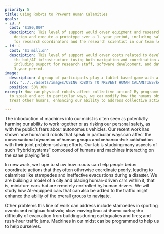 ```yaml
---
priority: 5
title: Using Robots to Prevent Human Calamities
goals:
- id: A
  cost: "$180,000"
  description: This level of support would cover equipment and research support to 
    design and execute a prototype over a 1- year period, including salary support 
    for research coordinators and the research scientist in our team leading the work.
- id: B
  cost: "$1 million"
  description: This level of support would cover costs related to developing and testing 
    the bot/AI infrastructure (using both navigation and coordination as model systems), 
    including support for research staff, software development, and data analysis over a 
    3-year period.
image:
  description: A group of participants play a tablet based game with a physical robot.
  src: "../../assets/images/USING ROBOTS TO PREVENT HUMAN CALAMITIES/kevin-marcus-robot-close.jpg"
  position: 50% 30%
excerpt: How can physical robots affect collective action? By programming humanoid robots
  to speak and act in particular ways, we can modify how the humans observing the robots 
  treat other humans, enhancing our ability to address collective action problems.

---
```


The introduction of machines into our midst is often seen as potentially harming our ability to work together or as risking our personal safety, as with the public’s fears about autonomous vehicles. Our recent work has shown how humanoid robots that speak in particular ways can affect the conversational dynamics of human groups and enhance their satisfaction with their joint problem-solving efforts. Our lab is studying many aspects of such “hybrid systems” composed of humans and machines interacting on the same playing field.

In new work, we hope to show how robots can help people better coordinate actions that they often otherwise coordinate poorly, leading to calamities like stampedes and ineffective evacuations during a disaster. We are building a model of a city and placing human-driven cars within it, that is, miniature cars that are remotely controlled by human drivers. We will study how AI-equipped cars that can also be added to the traffic might enhance the ability of the overall groups to navigate.

Other problems this line of work can address include stampedes in sporting events and religious festivals; slow-moving lines at theme parks; the difficulty of evacuation from buildings during earthquakes and fires; and rush-hour traffic jams. Machines in our midst can be programmed to help us to help ourselves.

